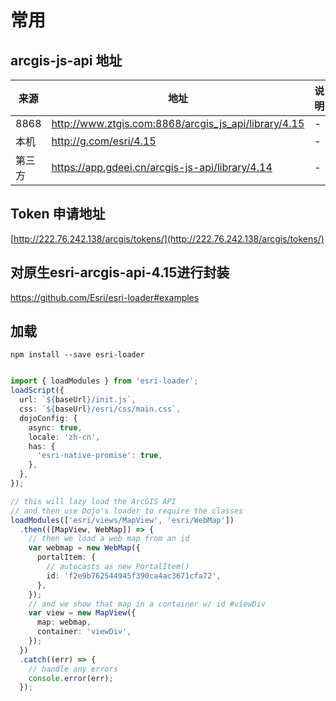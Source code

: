 # 常用

## arcgis-js-api 地址

| 来源   | 地址                                                 | 说明 |
| ------ | ---------------------------------------------------- | ---- |
| 8868   | http://www.ztgis.com:8868/arcgis_js_api/library/4.15 | -    |
| 本机   | http://g.com/esri/4.15                               | -    |
| 第三方 | https://app.gdeei.cn/arcgis-js-api/library/4.14      | -    |

## Token 申请地址

[http://222.76.242.138/arcgis/tokens/](http://222.76.242.138/arcgis/tokens/)



## 对原生esri-arcgis-api-4.15进行封装

https://github.com/Esri/esri-loader#examples

## 加载

`npm install --save esri-loader`

```ts

import { loadModules } from 'esri-loader';
loadScript({
  url: `${baseUrl}/init.js`,
  css: `${baseUrl}/esri/css/main.css`,
  dojoConfig: {
    async: true,
    locale: 'zh-cn',
    has: {
      'esri-native-promise': true,
    },
  },
});

// this will lazy load the ArcGIS API
// and then use Dojo's loader to require the classes
loadModules(['esri/views/MapView', 'esri/WebMap'])
  .then(([MapView, WebMap]) => {
    // then we load a web map from an id
    var webmap = new WebMap({
      portalItem: {
        // autocasts as new PortalItem()
        id: 'f2e9b762544945f390ca4ac3671cfa72',
      },
    });
    // and we show that map in a container w/ id #viewDiv
    var view = new MapView({
      map: webmap,
      container: 'viewDiv',
    });
  })
  .catch((err) => {
    // handle any errors
    console.error(err);
  });

```
